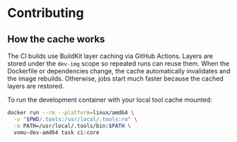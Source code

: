 # Contributing

## How the cache works

The CI builds use BuildKit layer caching via GitHub Actions. Layers are stored under the `dev-img` scope so repeated runs can reuse them. When the Dockerfile or dependencies change, the cache automatically invalidates and the image rebuilds. Otherwise, jobs start much faster because the cached layers are restored.

To run the development container with your local tool cache mounted:

```bash
docker run --rm --platform=linux/amd64 \
  -v "$PWD/.tools:/usr/local/.tools:ro" \
  -e PATH=/usr/local/.tools/bin:$PATH \
  vomu-dev-amd64 task ci:core
```
